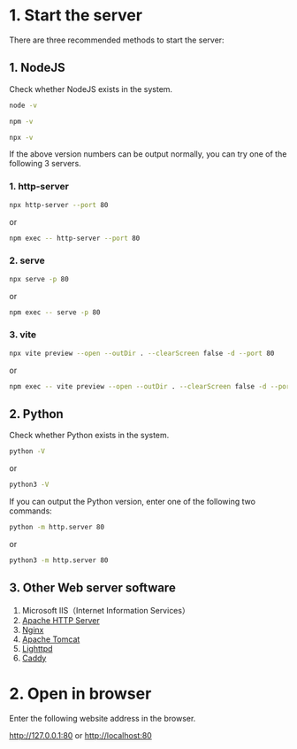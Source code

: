 # 1. Start the server

There are three recommended methods to start the server:

## 1. NodeJS

Check whether NodeJS exists in the system.

```bash
node -v
```
```bash
npm -v
```
```bash
npx -v
```

If the above version numbers can be output normally, you can try one of the following 3 servers.

### 1. http-server

```bash
npx http-server --port 80
```

or
```bash
npm exec -- http-server --port 80
```

### 2. serve

```bash
npx serve -p 80
```

or
```bash
npm exec -- serve -p 80
```


### 3. vite

```bash
npx vite preview --open --outDir . --clearScreen false -d --port 80
```

or
```bash
npm exec -- vite preview --open --outDir . --clearScreen false -d --port 80
```

## 2. Python

Check whether Python exists in the system.

```bash
python -V
```

or

```bash
python3 -V
```

If you can output the Python version, enter one of the following two commands:

```bash
python -m http.server 80
```

or

```bash
python3 -m http.server 80
```

## 3. Other Web server software

1. Microsoft IIS（Internet Information Services）
2. [Apache HTTP Server](https://httpd.apache.org/download.cgi)
3. [Nginx](https://nginx.org/en/download.html)
4. [Apache Tomcat](https://tomcat.apache.org/download-10.cgi)
5. [Lighttpd](https://www.lighttpd.net/download)
8. [Caddy](https://caddyserver.com/download)

# 2. Open in browser

Enter the following website address in the browser.

<http://127.0.0.1:80> or <http://localhost:80>